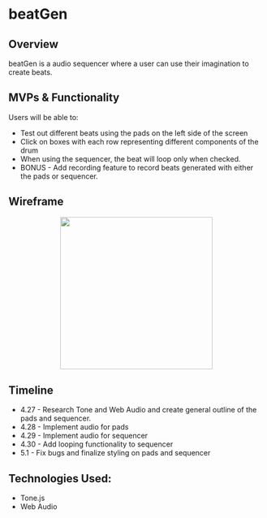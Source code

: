 # beatGen

## Overview
beatGen is a audio sequencer where a user can use their imagination to create beats. 

## MVPs & Functionality

Users will be able to:

- Test out different beats using the pads on the left side of the screen
- Click on boxes with each row representing different components of the drum
- When using the sequencer, the beat will loop only when checked.
- BONUS - Add recording feature to record beats generated with either the pads or sequencer.


## Wireframe

<p align="center">
   <img src='https://user-images.githubusercontent.com/56278993/82092801-ebfb6180-96c7-11ea-8364-69cbc5b1d3e2.png' width='300'/>
</p>

## Timeline
- 4.27 - Research Tone and Web Audio and create general outline of the pads and sequencer.
- 4.28 - Implement audio for pads 
- 4.29 - Implement audio for sequencer
- 4.30 - Add looping functionality to sequencer
- 5.1 - Fix bugs and finalize styling on pads and sequencer 


## Technologies Used:
- Tone.js
- Web Audio
